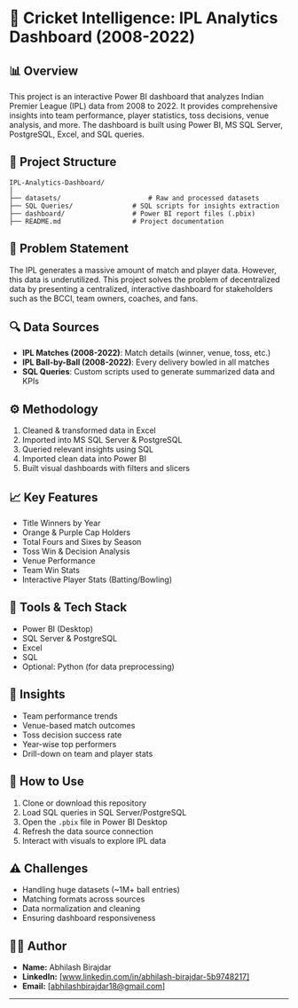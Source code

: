 # 🏏 Cricket Intelligence: IPL Analytics Dashboard (2008-2022)

## 📊 Overview
This project is an interactive Power BI dashboard that analyzes Indian Premier League (IPL) data from 2008 to 2022. It provides comprehensive insights into team performance, player statistics, toss decisions, venue analysis, and more. The dashboard is built using Power BI, MS SQL Server, PostgreSQL, Excel, and SQL queries.

## 📁 Project Structure
```
IPL-Analytics-Dashboard/
│
├── datasets/                      # Raw and processed datasets
├── SQL Queries/               # SQL scripts for insights extraction
├── dashboard/                 # Power BI report files (.pbix)
├── README.md                  # Project documentation 

```
## 🧠 Problem Statement
The IPL generates a massive amount of match and player data. However, this data is underutilized. This project solves the problem of decentralized data by presenting a centralized, interactive dashboard for stakeholders such as the BCCI, team owners, coaches, and fans.

## 🔍 Data Sources
- **IPL Matches (2008-2022)**: Match details (winner, venue, toss, etc.)
- **IPL Ball-by-Ball (2008-2022)**: Every delivery bowled in all matches
- **SQL Queries**: Custom scripts used to generate summarized data and KPIs

## ⚙️ Methodology
1. Cleaned & transformed data in Excel
2. Imported into MS SQL Server & PostgreSQL
3. Queried relevant insights using SQL
4. Imported clean data into Power BI
5. Built visual dashboards with filters and slicers

## 📈 Key Features
- Title Winners by Year
- Orange & Purple Cap Holders
- Total Fours and Sixes by Season
- Toss Win & Decision Analysis
- Venue Performance
- Team Win Stats
- Interactive Player Stats (Batting/Bowling)

## 🧰 Tools & Tech Stack
- Power BI (Desktop)
- SQL Server & PostgreSQL
- Excel
- SQL
- Optional: Python (for data preprocessing)

## 📌 Insights
- Team performance trends
- Venue-based match outcomes
- Toss decision success rate
- Year-wise top performers
- Drill-down on team and player stats

## 🔄 How to Use
1. Clone or download this repository
2. Load SQL queries in SQL Server/PostgreSQL
3. Open the `.pbix` file in Power BI Desktop
4. Refresh the data source connection
5. Interact with visuals to explore IPL data

## ⚠️ Challenges
- Handling huge datasets (~1M+ ball entries)
- Matching formats across sources
- Data normalization and cleaning
- Ensuring dashboard responsiveness


## 🙋‍♂️ Author
- **Name:** Abhilash Birajdar
- **LinkedIn:** [www.linkedin.com/in/abhilash-birajdar-5b9748217]
- **Email:** [abhilashbirajdar18@gmail.com]

---


